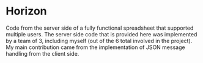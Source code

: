 # Horizon
Code from the server side of a fully functional spreadsheet that supported multiple users. The server side code that is provided here was implemented by a team of 3, including myself (out of the 6 total involved in the project). My main contribution came from the implementation of JSON message handling from the client side. 

